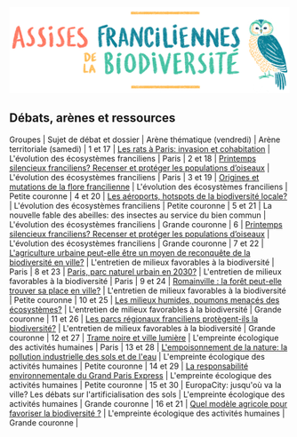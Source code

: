 ![Assises Franciliennes de la Biodiversité](media/Titre_AssisesBiodiversiteChouette.jpg)


## Débats, arènes et ressources

Groupes | Sujet de débat et dossier | Arène thématique (vendredi) | Arène territoriale (samedi) |
1 et 17 | [Les rats à Paris: invasion et cohabitation](resources/rats-paris.pdf) | L'évolution des écosystèmes franciliens | Paris |
2 et 18 | [Printemps silencieux franciliens? Recenser et protéger les populations d’oiseaux](resources/printemps-silencieux-franciliens.pdf) | L'évolution des écosystèmes franciliens | Paris |
3 et 19 | [Origines et mutations de la flore francilienne](resources/origines-mutations-flore-francilienne.pdf) | L'évolution des écosystèmes franciliens | Petite couronne |
4 et 20 | [Les aéroports, hotspots de la biodiversité locale?](resources/aeroports-hotspots-biodiversite-locale.pdf) | L'évolution des écosystèmes franciliens | Petite couronne |
5 et 21 | La nouvelle fable des abeilles: des insectes au service du bien commun | L'évolution des écosystèmes franciliens | Grande couronne |
6 | [Printemps silencieux franciliens? Recenser et protéger les populations d’oiseaux](resources/printemps-silencieux-franciliens.pdf) | L'évolution des écosystèmes franciliens | Grande couronne |
7 et 22 | [L'agriculture urbaine peut-elle être un moyen de reconquête de la biodiversité en ville?](resources/agriculture-urbaine.pdf) | L'entretien de milieux favorables à la biodiversité | Paris |
8 et 23 | [Paris, parc naturel urbain en 2030?](resources/paris-parc-naturel-urbain-2030.pdf) | L'entretien de milieux favorables à la biodiversité | Paris |
9 et 24 | [Romainville : la forêt peut-elle trouver sa place en ville?]() | L'entretien de milieux favorables à la biodiversité | Petite couronne |
10 et 25 | [Les milieux humides, poumons menacés des écosystèmes?]() | L'entretien de milieux favorables à la biodiversité | Grande couronne |
11 et 26 | [Les parcs régionaux franciliens protègent-ils la biodiversité?]() | L'entretien de milieux favorables à la biodiversité | Grande couronne |
12 et 27 | [Trame noire et ville lumière]() | L'empreinte écologique des activités humaines | Paris |
13 et 28 | [L'empoisonnement de la nature: la pollution industrielle des sols et de l'eau]() | L'empreinte écologique des activités humaines | Petite couronne |
14 et 29 | [La responsabilité environnementale du Grand Paris Express]() | L'empreinte écologique des activités humaines | Petite couronne |
15 et 30 | EuropaCity: jusqu'où va la ville? Les débats sur l'artificialisation des sols | L'empreinte écologique des activités humaines | Grande couronne |
16 et 21 | [Quel modèle agricole pour favoriser la biodiversité ?]() | L'empreinte écologique des activités humaines | Grande couronne |
